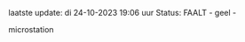 laatste update: 
di 24-10-2023 19:06   uur 
Status: FAALT - geel - 
<div class="service Y">microstation</div>